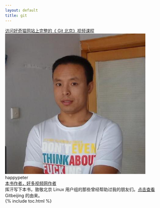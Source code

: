 ```yaml
---
layout: default
title: git
---
```


<div class="divider">
  <a href="http://haoqicat.com/gitbeijing">访问好奇猫网站上完整的《 Git 北京》视频课程</a>
</div>
<div class="reviewers">
  <div class="name-card">
    <img src="images/index/peter.jpg?raw=true">
    <div class="text">
      <div class="name">
       happypeter
      </div>
      <div class="job-title"><a href="http://haoduoshipin.com">本书作者，好多视频网作者</a></div>
      挥汗写下本书，致敬北京 Linux 用户组的那些曾经帮助过我的朋友们。<a href="history.html">点击查看</a> Gitbeijing 的由来。
    </div>
  </div>
</div>
{% include toc.html %}
